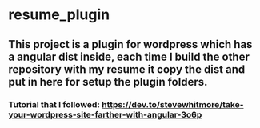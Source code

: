 # resume_plugin

## This project is a plugin for wordpress which has a angular dist inside, each time I build the other repository with my resume it copy the dist and put in here for setup the plugin folders.

### Tutorial that I followed: https://dev.to/stevewhitmore/take-your-wordpress-site-farther-with-angular-3o6p
